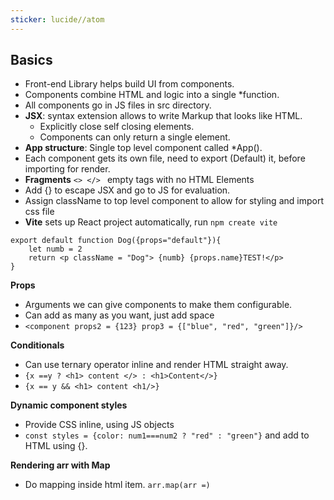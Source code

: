 ```yaml
---
sticker: lucide//atom
---
```

## Basics
- Front-end Library helps build UI from components.
- Components combine HTML and logic into a single *function. 
- All components go in JS files in src directory. 
- **JSX**: syntax extension allows to write Markup that looks like HTML. 
	- Explicitly close self closing elements. 
	- Components can only return a single element. 
- **App structure**: Single top level component called *App(). 
- Each component gets its own file, need to export (Default) it, before importing for render. 
- **Fragments** ``<> </> ``  empty tags with no HTML Elements
- Add {} to escape JSX and go to JS for evaluation. 
- Assign className to top level component to allow for styling and import css file
- **Vite** sets up React project automatically, run `npm create vite`

```JSX
export default function Dog({props="default"}){
	let numb = 2
	return <p className = "Dog"> {numb} {props.name}TEST!</p>
}
```

**Props**
- Arguments we can give components to make them configurable. 
- Can add as many as you want, just add space
- `<component props2 = {123} prop3 = {["blue", "red", "green"]}/>`

**Conditionals**
- Can use ternary operator inline and render HTML straight away. 
- `{x ==y ? <h1> content </> : <h1>Content</>}`
- `{x == y && <h1> content <h1/>}`

**Dynamic component styles**
- Provide CSS inline, using JS objects
- `const styles = {color: num1===num2 ? "red" : "green"}` and add to HTML using {}. 

**Rendering arr with Map**
- Do mapping inside html item. `arr.map(arr =)`